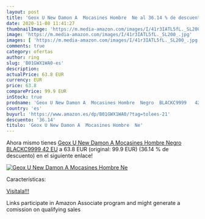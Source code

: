 ```yaml
---
layout: post
title: 'Geox U New Damon A  Mocasines Hombre  Ne al 36.14 % de descuento'
date: 2020-11-08 11:41:27
thumbnailImage: 'https://m.media-amazon.com/images/I/41r3IATL5fL._SL200_.jpg'
image: 'https://m.media-amazon.com/images/I/41r3IATL5fL._SL200_.jpg'
images: [ 'https://m.media-amazon.com/images/I/41r3IATL5fL._SL200_.jpg' ]
comments: true
category: ofertas
author: ring
slug: 'B01GWX1WA0-es'
description:
actualPrice: 63.8 EUR
currency: EUR
price: 63.8
comparePrice: 99.9 EUR
inStock: true
prodname: 'Geox U New Damon A  Mocasines Hombre  Negro  BLACKC9999   42 EU'
country: 'es'
buyurl: 'https://www.amazon.es/dp/B01GWX1WA0/?tag=tolees-21'
descuento: '36.14'
titulo: 'Geox U New Damon A  Mocasines Hombre  Ne'
---
```


Ahora mismo tienes [Geox U New Damon A  Mocasines Hombre  Negro  BLACKC9999   42 EU](https://www.amazon.es/dp/B01GWX1WA0/?tag=tolees-21) a 63.8 EUR (original: 99.9 EUR) (36.14 %  de descuento) en el siguiente enlace!

[![Geox U New Damon A  Mocasines Hombre  Ne](https://m.media-amazon.com/images/I/41r3IATL5fL._SL200_.jpg)](https://www.amazon.es/dp/B01GWX1WA0/?tag=tolees-21)

Características:


[Visítala!!!](https://www.amazon.es/dp/B01GWX1WA0/?tag=tolees-21)

Links participate in Amazon Associate program and might generate a comission on qualifying sales
